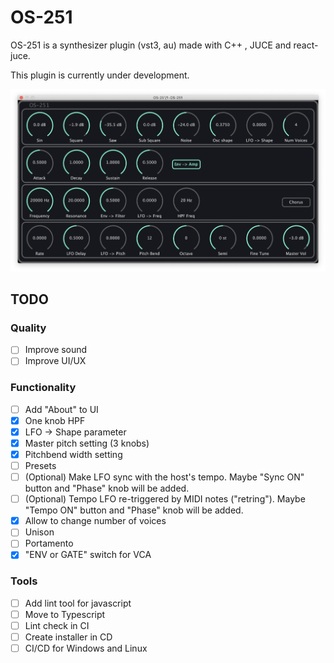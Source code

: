 # OS-251
OS-251 is a synthesizer plugin (vst3, au) made with C++ , JUCE and react-juce.

This plugin is currently under development.

<div align="center"><img src="screenshot.png" width="600px"></div>

## TODO

### Quality

- [ ] Improve sound
- [ ] Improve UI/UX

### Functionality

- [ ] Add "About" to UI
- [x] One knob HPF
- [x] LFO -> Shape parameter
- [x] Master pitch setting (3 knobs)
- [x] Pitchbend width setting
- [ ] Presets
- [ ] (Optional) Make LFO sync with the host's tempo.
  Maybe "Sync ON" button and "Phase" knob will be added.
- [ ] (Optional) Tempo LFO re-triggered by MIDI notes ("retring").
  Maybe "Tempo ON" button and "Phase" knob will be added.
- [x] Allow to change number of voices
- [ ] Unison
- [ ] Portamento
- [x] "ENV or GATE" switch for VCA
### Tools

- [ ] Add lint tool for javascript
- [ ] Move to Typescript
- [ ] Lint check in CI
- [ ] Create installer in CD
- [ ] CI/CD for Windows and Linux